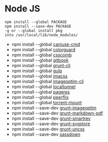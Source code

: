 # Node JS

    npm install --global PACKAGE
    npm install --save-dev PACKAGE
    -g or --global install pkg
    into /usr/local/lib/node_modules/

* npm install --global [caniuse-cmd](https://www.npmjs.org/package/caniuse-cmd)
* npm install --global [colorguard](https://www.npmjs.org/package/colorguard)
* npm install --global [csscomb](https://www.npmjs.org/package/csscomb)
* npm install --global [gitbook](https://www.npmjs.org/package/gitbook)
* npm install --global [grunt-cli](https://www.npmjs.org/package/grunt-cli)
* npm install --global [gulp](https://www.npmjs.org/package/gulp)
* npm install --global [imacss](https://www.npmjs.org/package/imacss)
* npm install --global [imageoptim-cli](https://www.npmjs.org/package/imageoptim-cli)
* npm install --global [localtunnel](https://www.npmjs.org/package/localtunnel)
* npm install --global [pageres](https://www.npmjs.org/package/pageres)
* npm install --global [peerflix](https://www.npmjs.org/package/peerflix)
* npm install --global [torrent-mount](https://www.npmjs.org/package/torrent-mount)
* npm install --save-dev [grunt-imageoptim](https://www.npmjs.org/package/grunt-imageoptim)
* npm install --save-dev [grunt-markdown-pdf](https://www.npmjs.org/package/grunt-markdown-pdf)
* npm install --save-dev [grunt-smartrev](https://www.npmjs.org/package/grunt-smartrev)
* npm install --save-dev [grunt-svgstore](https://www.npmjs.org/package/grunt-svgstore)
* npm install --save-dev [grunt-uncss](https://www.npmjs.org/package/grunt-uncss)
* npm install --save-dev [sassdown](https://www.npmjs.org/package/sassdown)

